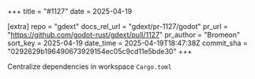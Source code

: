 +++
title = "#1127"
date = 2025-04-19

[extra]
repo = "gdext"
docs_rel_url = "gdext/pr-1127/godot"
pr_url = "https://github.com/godot-rust/gdext/pull/1127"
pr_author = "Bromeon"
sort_key = 2025-04-19
date_time = 2025-04-19T18:47:38Z
commit_sha = "0292629b196490673929154ec05c9cd11e5bde30"
+++

Centralize dependencies in workspace `Cargo.toml`

